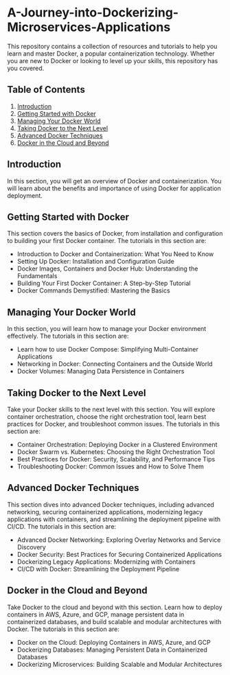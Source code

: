 # A-Journey-into-Dockerizing-Microservices-Applications

This repository contains a collection of resources and tutorials to help you learn and master Docker, a popular containerization technology. Whether you are new to Docker or looking to level up your skills, this repository has you covered.

## Table of Contents

1. [Introduction](#introduction)
2. [Getting Started with Docker](#getting-started-with-docker)
3. [Managing Your Docker World](#managing-your-docker-world)
4. [Taking Docker to the Next Level](#taking-docker-to-the-next-level)
5. [Advanced Docker Techniques](#advanced-docker-techniques)
6. [Docker in the Cloud and Beyond](#docker-in-the-cloud-and-beyond)

## Introduction

In this section, you will get an overview of Docker and containerization. You will learn about the benefits and importance of using Docker for application deployment.

## Getting Started with Docker

This section covers the basics of Docker, from installation and configuration to building your first Docker container. The tutorials in this section are:

- Introduction to Docker and Containerization: What You Need to Know
- Setting Up Docker: Installation and Configuration Guide
- Docker Images, Containers and Docker Hub: Understanding the Fundamentals
- Building Your First Docker Container: A Step-by-Step Tutorial
- Docker Commands Demystified: Mastering the Basics

## Managing Your Docker World

In this section, you will learn how to manage your Docker environment effectively. The tutorials in this section are:

- Learn how to use Docker Compose: Simplifying Multi-Container Applications
- Networking in Docker: Connecting Containers and the Outside World
- Docker Volumes: Managing Data Persistence in Containers

## Taking Docker to the Next Level

Take your Docker skills to the next level with this section. You will explore container orchestration, choose the right orchestration tool, learn best practices for Docker, and troubleshoot common issues. The tutorials in this section are:

- Container Orchestration: Deploying Docker in a Clustered Environment
- Docker Swarm vs. Kubernetes: Choosing the Right Orchestration Tool
- Best Practices for Docker: Security, Scalability, and Performance Tips
- Troubleshooting Docker: Common Issues and How to Solve Them

## Advanced Docker Techniques

This section dives into advanced Docker techniques, including advanced networking, securing containerized applications, modernizing legacy applications with containers, and streamlining the deployment pipeline with CI/CD. The tutorials in this section are:

- Advanced Docker Networking: Exploring Overlay Networks and Service Discovery
- Docker Security: Best Practices for Securing Containerized Applications
- Dockerizing Legacy Applications: Modernizing with Containers
- CI/CD with Docker: Streamlining the Deployment Pipeline

## Docker in the Cloud and Beyond

Take Docker to the cloud and beyond with this section. Learn how to deploy containers in AWS, Azure, and GCP, manage persistent data in containerized databases, and build scalable and modular architectures with Docker. The tutorials in this section are:

- Docker on the Cloud: Deploying Containers in AWS, Azure, and GCP
- Dockerizing Databases: Managing Persistent Data in Containerized Databases
- Dockerizing Microservices: Building Scalable and Modular Architectures

